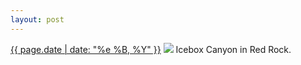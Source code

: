 ```yaml
---
layout: post
---
```


<p>
  <time><a href="/260">{{ page.date | date: "%e %B, %Y" }}</a></time>
  <a href="/260"><img src="{{ site.assets_url }}/260.jpg"/></a>
  <span>Icebox Canyon in Red Rock.</span>
</p>
